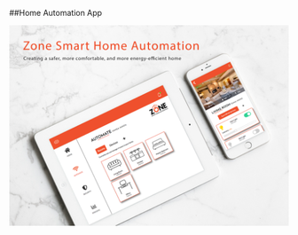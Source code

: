 ##Home Automation App


![alt text][logo]

[logo]: https://github.com/Pearly-choong/zoneSmartHomeAutomation/raw/master/homeAtomation.png "Image"